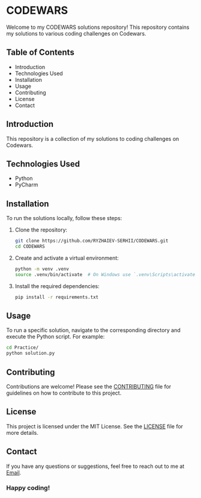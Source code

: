 # CODEWARS

Welcome to my CODEWARS solutions repository!
This repository contains my solutions to various coding challenges on Codewars.

## Table of Contents

- Introduction
- Technologies Used
- Installation
- Usage
- Contributing
- License
- Contact

## Introduction

This repository is a collection of my solutions to coding challenges on Codewars.

## Technologies Used

- Python
- PyCharm

## Installation

To run the solutions locally, follow these steps:

1. Clone the repository:
   ```bash
   git clone https://github.com/RYZHAIEV-SERHII/CODEWARS.git
   cd CODEWARS
2. Create and activate a virtual environment:
   ```bash
   python -m venv .venv
   source .venv/bin/activate  # On Windows use `.venv\Scripts\activate`
   ```

3. Install the required dependencies:
   ```bash
   pip install -r requirements.txt
   ```

## Usage

To run a specific solution, navigate to the corresponding directory
and execute the Python script. For example:

   ```bash
   cd Practice/
   python solution.py
   ```

## Contributing

Contributions are welcome! Please see the [CONTRIBUTING](CONTRIBUTING.md) file
for guidelines on how to contribute to this project.

## License

This project is licensed under the MIT License.
See the [LICENSE](LICENSE) file for more details.

## Contact

If you have any questions or suggestions,
feel free to reach out to me at [Email](mailto:rsp89@gmail.com).

### Happy coding!